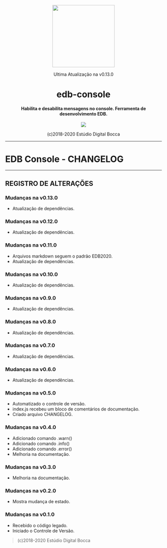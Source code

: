 <p align="center">
  <img src="https://estudiodigitalbocca.com.br/edb-logo.svg" width="200px">
  <p align="center">Ultima Atualização na v0.13.0</p>
  <h1 align="center">edb-console</h1>
  <h4 align="center">
    Habilita e desabilita mensagens no console. Ferramenta de desenvolvimento EDB.
  </h4>
  <p align="center">
    <img src="https://badgen.net/badge/version/v0.13.0/orange">
  </p>
  <p align="center">(c)2018-2020 Estúdio Digital Bocca</p>
</p>

---

# EDB Console - CHANGELOG

---

## REGISTRO DE ALTERAÇÕES

### Mudanças na v0.13.0

- Atualização de dependências.

### Mudanças na v0.12.0

- Atualização de dependências.
### Mudanças na v0.11.0

- Arquivos markdown seguem o padrão EDB2020.
- Atualização de dependências.

### Mudanças na v0.10.0

- Atualização de dependências.

### Mudanças na v0.9.0

- Atualização de dependências.

### Mudanças na v0.8.0

- Atualização de dependências.

### Mudanças na v0.7.0

- Atualização de dependências.

### Mudanças na v0.6.0

- Atualização de dependências.

### Mudanças na v0.5.0

- Automatizado o controle de versão.
- index.js recebeu um bloco de comentários de documentação.
- Criado arquivo CHANGELOG.

### Mudanças na v0.4.0

- Adicionado comando .warn()
- Adicionado comando .info()
- Adicionado comando .error()
- Melhoria na documentação.

### Mudanças na v0.3.0

- Melhoria na documentação.

### Mudanças na v0.2.0

- Mostra mudança de estado.

### Mudanças na v0.1.0

- Recebido o código legado.
- Iniciado o Controle de Versão.

> (c)2018-2020 Estúdio Digital Bocca
